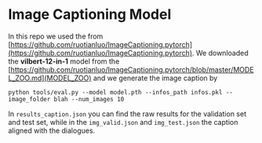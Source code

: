 # Image Captioning Model
In this repo we used the from [https://github.com/ruotianluo/ImageCaptioning.pytorch](https://github.com/ruotianluo/ImageCaptioning.pytorch). We downloaded the **vilbert-12-in-1** model from the [https://github.com/ruotianluo/ImageCaptioning.pytorch/blob/master/MODEL_ZOO.md](MODEL_ZOO) and we generate the image caption by 

```
python tools/eval.py --model model.pth --infos_path infos.pkl --image_folder blah --num_images 10
```

In ```results_caption.json``` you can find the raw results for the validation set and test set, while in the ```img_valid.json``` and ```img_test.json``` the caption aligned with the dialogues. 